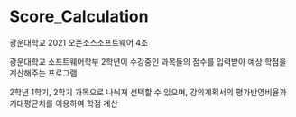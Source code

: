 # Score_Calculation
광운대학교 2021 오픈소스소프트웨어 4조

광운대학교 소프트웨어학부 2학년이 수강중인 과목들의 점수를 입력받아 예상 학점을 계산해주는 프로그램

2학년 1학기, 2학기 과목으로 나눠져 선택할 수 있으며, 강의계획서의 평가반영비율과 기대평균치를 이용하여 학점 계산
